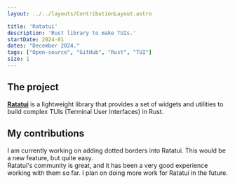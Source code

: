 ```yaml
---
layout: ../../layouts/ContributionLayout.astro

title: 'Ratatui'
description: 'Rust library to make TUIs.'
startDate: 2024-01
dates: "December 2024."
tags: ["Open-source", "GitHub", "Rust", "TUI"]
size: 1
---
```


## The project

**[Ratatui](https://ratatui.rs/)** is a lightweight library that provides a set of widgets and utilities to build complex TUIs (Terminal User Interfaces) in Rust.

## My contributions

I am currently working on adding dotted borders into Ratatui. This would be a new feature, but quite easy.  
Ratatui's community is great, and it has been a very good experience working with them so far. I plan on doing more work for Ratatui in the future.
